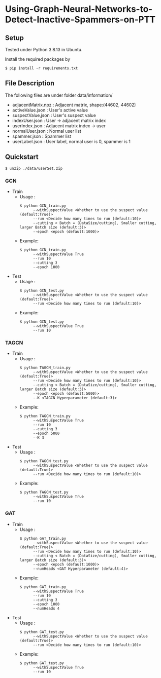# Using-Graph-Neural-Networks-to-Detect-Inactive-Spammers-on-PTT
## Setup
Tested under Python 3.8.13 in Ubuntu.

Install the required packages by
```
$ pip install -r requirements.txt
```


## File Description
The following files are under folder data/information/
* adjacentMatrix.npz : Adjacent matrix, shape:(44602, 44602)
* activeValue.json : User's active value
* suspectValue,json : User's suspect value
* indexUser.json : User -> adjacent matrix index
* userIndex.json : Adjacent matrix index -> user
* normalUser.json : Normal user list
* spammer.json : Spammer list
* userLabel.json : User label, normal user is 0, spammer is 1

## Quickstart
```
$ unzip ./data/userSet.zip
```
### GCN
* Train
    * Usage :  
      ```
      $ python GCN_train.py  
            --withSuspectValue <Whether to use the suspect value (default:True)> 
            --run <Decide how many times to run (default:10)> 
            --cutting < Batch = (DataSize/cutting), Smaller cutting, larger Batch size (default:3)>
            --epoch <epoch (default:1000)>
      ```
    * Example:
      ```
      $ python GCN_train.py  
            --withSuspectValue True
            --run 10
            --cutting 3
            --epoch 1000
      ```
* Test
    * Usage :  
      ```
      $ python GCN_test.py  
            --withSuspectValue <Whether to use the suspect value (default:True)> 
            --run <Decide how many times to run (default:10)> 
      ```
    * Example:
      ```
      $ python GCN_test.py  
            --withSuspectValue True
            --run 10
      ```

### TAGCN
* Train
    * Usage :  
      ```
      $ python TAGCN_train.py  
            --withSuspectValue <Whether to use the suspect value (default:True)> 
            --run <Decide how many times to run (default:10)> 
            --cutting < Batch = (DataSize/cutting), Smaller cutting, larger Batch size (default:3)>
            --epoch <epoch (default:5000)>
            --K <TAGCN Hyperparameter (default:3)>
      ```
    * Example:
      ```
      $ python TAGCN_train.py  
            --withSuspectValue True
            --run 10
            --cutting 3
            --epoch 5000
            --K 3
      ```
* Test
    * Usage :  
      ```
      $ python TAGCN_test.py  
            --withSuspectValue <Whether to use the suspect value (default:True)> 
            --run <Decide how many times to run (default:10)> 
      ```
    * Example:
      ```
      $ python TAGCN_test.py  
            --withSuspectValue True
            --run 10
      ```
      
      
      
      
### GAT
* Train
    * Usage :  
      ```
      $ python GAT_train.py  
            --withSuspectValue <Whether to use the suspect value (default:True)> 
            --run <Decide how many times to run (default:10)> 
            --cutting < Batch = (DataSize/cutting), Smaller cutting, larger Batch size (default:3)>
            --epoch <epoch (default:1000)>
            --numHeads <GAT Hyperparameter (default:4)>
      ```
    * Example:
      ```
      $ python GAT_train.py  
            --withSuspectValue True
            --run 10
            --cutting 3
            --epoch 1000
            --numHeads 4
      ```
* Test
    * Usage :  
      ```
      $ python GAT_test.py  
            --withSuspectValue <Whether to use the suspect value (default:True)> 
            --run <Decide how many times to run (default:10)> 
      ```
    * Example:
      ```
      $ python GAT_test.py  
            --withSuspectValue True
            --run 10
      ```
